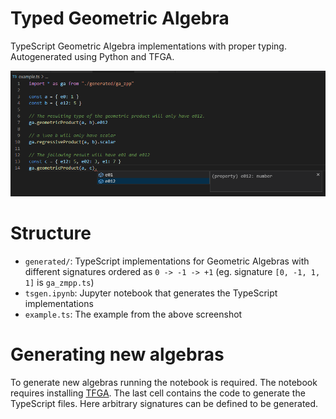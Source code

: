 # Typed Geometric Algebra
TypeScript Geometric Algebra implementations with proper typing. Autogenerated using Python and TFGA.

![](media/example.png)

# Structure
- `generated/`: TypeScript implementations for Geometric Algebras with different signatures ordered as `0 -> -1 -> +1` (eg. signature `[0, -1, 1, 1]` is `ga_zmpp.ts`)
- `tsgen.ipynb`: Jupyter notebook that generates the TypeScript implementations
- `example.ts`: The example from the above screenshot

# Generating new algebras
To generate new algebras running the notebook is required. The notebook requires installing [TFGA](https://github.com/RobinKa/tfga). The last cell contains the
code to generate the TypeScript files. Here arbitrary signatures can be defined to be generated.